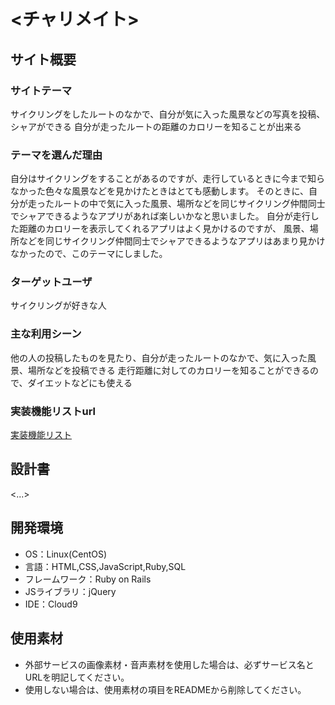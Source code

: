 # <チャリメイト>

## サイト概要
### サイトテーマ
サイクリングをしたルートのなかで、自分が気に入った風景などの写真を投稿、シャアができる
自分が走ったルートの距離のカロリーを知ることが出来る

### テーマを選んだ理由
自分はサイクリングをすることがあるのですが、走行しているときに今まで知らなかった色々な風景などを見かけたときはとても感動します。
そのときに、自分が走ったルートの中で気に入った風景、場所などを同じサイクリング仲間同士でシャアできるようなアプリがあれば楽しいかなと思いました。
自分が走行した距離のカロリーを表示してくれるアプリはよく見かけるのですが、
風景、場所などを同じサイクリング仲間同士でシャアできるようなアプリはあまり見かけなかったので、このテーマにしました。

### ターゲットユーザ
サイクリングが好きな人

### 主な利用シーン
他の人の投稿したものを見たり、自分が走ったルートのなかで、気に入った風景、場所などを投稿できる  走行距離に対してのカロリーを知ることができるので、ダイエットなどにも使える

### 実装機能リストurl
[実装機能リスト](https://docs.google.com/spreadsheets/d/1w4VqVWG3g8RHRKAvXVQbiDxOGzizhzcg_lqpdf6uddc/edit?usp=sharing)

## 設計書
<...>

## 開発環境
- OS：Linux(CentOS)
- 言語：HTML,CSS,JavaScript,Ruby,SQL
- フレームワーク：Ruby on Rails
- JSライブラリ：jQuery
- IDE：Cloud9

## 使用素材
- 外部サービスの画像素材・音声素材を使用した場合は、必ずサービス名とURLを明記してください。
- 使用しない場合は、使用素材の項目をREADMEから削除してください。
